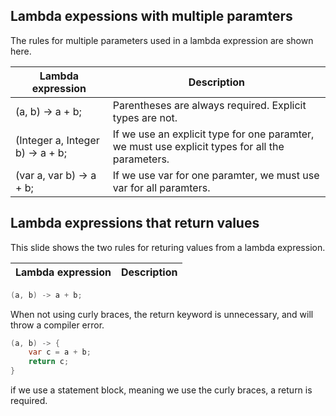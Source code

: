 ## Lambda expessions with multiple paramters
The rules for multiple parameters used in a lambda expression are shown here.

| Lambda expression | Description
| - | - |
| (a, b) -> a + b; | Parentheses are always required. Explicit types are not. |
| (Integer a, Integer b) -> a + b; | If we use an explicit type for one paramter, we must use explicit types for all the parameters. |
| (var a, var b) -> a + b; | If we use var for one paramter, we must use var for all paramters. |

## Lambda expressions that return values
This slide shows the two rules for returing values from a lambda expression.

| Lambda expression | Description
| - | - |
```java
(a, b) -> a + b;
```
When not using curly braces, the return keyword is unnecessary, and will throw a compiler error.

```java
(a, b) -> {
    var c = a + b;
    return c;
}
```
if we use a statement block, meaning we use the curly braces, a return is required.